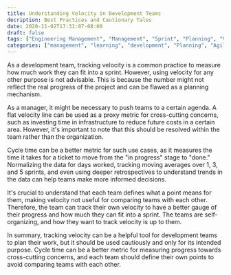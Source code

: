 ```yaml
---
title: Understanding Velocity in Development Teams
decription: Best Practices and Cautionary Tales
date: 2020-11-02T17:31:07-08:00
draft: false
tags: ["Engineering Management", "Management", "Sprint", "Planning", "Velocity", "Agile", "Points", "Pointing"]
categories: ["management", "learning", "development", "Planning", "Agile"]
---
```


As a development team, tracking velocity is a common practice to measure how much work they can fit into a sprint. However, using velocity for any other purpose is not advisable. This is because the number might not reflect the real progress of the project and can be flawed as a planning mechanism.

As a manager, it might be necessary to push teams to a certain agenda. A flat velocity line can be used as a proxy metric for cross-cutting concerns, such as investing time in infrastructure to reduce future costs in a certain area. However, it's important to note that this should be resolved within the team rather than the organization.

Cycle time can be a better metric for such use cases, as it measures the time it takes for a ticket to move from the "in progress" stage to "done." Normalizing the data for days worked, tracking moving averages over 1, 3, and 5 sprints, and even using deeper retrospectives to understand trends in the data can help teams make more informed decisions.

It's crucial to understand that each team defines what a point means for them, making velocity not useful for comparing teams with each other. Therefore, the team can track their own velocity to have a better gauge of their progress and how much they can fit into a sprint. The teams are self-organizing, and how they want to track velocity is up to them.

In summary, tracking velocity can be a helpful tool for development teams to plan their work, but it should be used cautiously and only for its intended purpose. Cycle time can be a better metric for measuring progress towards cross-cutting concerns, and each team should define their own points to avoid comparing teams with each other.
